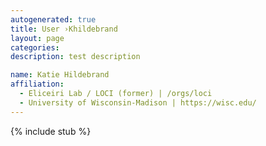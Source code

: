 ```yaml
---
autogenerated: true
title: User ›Khildebrand
layout: page
categories: 
description: test description

name: Katie Hildebrand
affiliation:
  - Eliceiri Lab / LOCI (former) | /orgs/loci
  - University of Wisconsin-Madison | https://wisc.edu/
---
```

{% include stub %}

